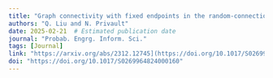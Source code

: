 ```yaml
---
title: "Graph connectivity with fixed endpoints in the random-connection model"
authors: "Q. Liu and N. Privault"
date: 2025-02-21  # Estimated publication date
journal: "Probab. Engrg. Inform. Sci."
tags: [Journal]
link: "https://arxiv.org/abs/2312.12745](https://doi.org/10.1017/S0269964824000160)"
doi: "https://doi.org/10.1017/S0269964824000160"
---
```


